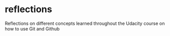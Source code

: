 # reflections
Reflections on different concepts learned throughout the Udacity course on how to use Git and Github
